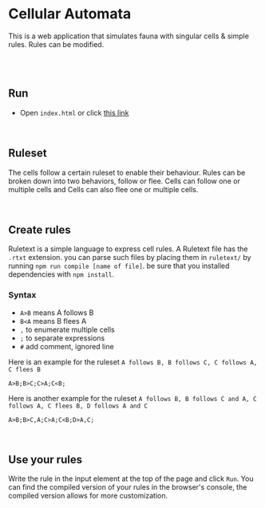 # Cellular Automata

This is a web application that simulates fauna with singular cells & simple rules.
Rules can be modified.


<br/><br/>

## Run

* Open `index.html` or click [this link](https://raw.githack.com/matiasvlevi/Cells/0.0.1/index.html)

<br/>

## Ruleset
The cells follow a certain ruleset to enable their behaviour. Rules can be broken down into two behaviors, follow or flee.
Cells can follow one or multiple cells and Cells can also flee one or multiple cells.

<br/>

## Create rules

Ruletext is a simple language to express cell rules.
A Ruletext file has the `.rtxt` extension.
you can parse such files by placing them in `ruletext/` by running `npm run compile [name of file]`.
be sure that you installed dependencies with `npm install`. 

### Syntax

* `A>B` means A follows B
* `B<A` means B flees A
* `,` to enumerate multiple cells
* `;` to separate expressions 
* `#` add comment, ignored line  

Here is an example for the ruleset `A follows B, B follows C, C follows A, C flees B`
```
A>B;B>C;C>A;C<B;
```

Here is another example for the ruleset `A follows B, B follows C and A, C follows A, C flees B, D follows A and C`
```
A>B;B>C,A;C>A;C<B;D>A,C;
```

<br/>

## Use your rules

Write the rule in the input element at the top of the page and click `Run`.
You can find the compiled version of your rules in the browser's console, the compiled version allows for more customization.
